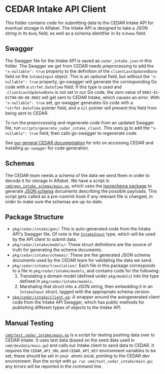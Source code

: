 # CEDAR Intake API Client

This folder contains code for submitting data to the CEDAR Intake API for eventual storage in Alfabet. 
The Intake API is designed to take a JSON string in its `Body` field, as well as a schema identifier in its `Schema` field.

## Swagger

The Swagger file for the Intake API is saved as `cedar_intake.json` in this folder. The Swagger we get from CEDAR needs preprocessing to add the `"x-nullable": true` property to the definition of the `clientLastUpdatedDate` field on the `IntakeInput` object. This is an optional field, but without the `"x-nullable": true` property, go-swagger will generate the corresponding Go code with a `strfmt.DateTime` field. If this type is used and `.ClientLastUpdatedDate` is not set in our Go code, the zero value of `0001-01-01T00:00:00.000Z` will get sent to CEDAR Intake, which causes an error. With `"x-nullable": true` set, go-swagger generates Go code with a `*strfmt.DateTime` pointer field, and a `nil` pointer will prevent this field from being sent to CEDAR.

To run the preprocessing and regenerate code from an updated Swagger file, run `scripts/generate_cedar_intake_client`. This uses [jq](https://stedolan.github.io/jq/) to add the `"x-nullable": true` field, then calls go-swagger to regenerate code.

See [our general CEDAR documentation](/docs/cedar.md) for info on accessing CEDAR and installing `go-swagger` for code generation.

## Schemas

The CEDAR team needs a schema of the data we send them in order to decode it for storage in Alfabet. We have a script in [`cmd/gen_intake_schema/main.go`](/cmd/gen_intake_schema/main.go), which uses the [jsonschema package](https://pkg.go.dev/github.com/alecthomas/jsonschema) to generate [JSON schema](https://json-schema.org/) documents describing the possible payloads. This script gets called as a pre-commit hook if any relevant file is changed, in order to make sure the schemas are up-to-date.

## Package Structure

- `pkg/cedar/intake/gen/`: This is auto-generated code from the Intake API's Swagger file. Of note is the [`IntakeInput`](gen/models/intake_input.go) type, which will be used by the API client to submit data.
- `pkg/cedar/intake/models/`: These struct definitions are the source of truth for generating the schema documents.
- `pkg/cedar/intake/schemas/`: These are the generated JSON schema documents used by the CEDAR team for validating the data we send.
- `pkg/cedar/intake/translation/`: Each file in this package corresponds to a file in `pkg/cedar/intake/models`, and contains code for the following:
    1. Translating a domain model (defined under `pkg/models`) into the type defined in `pkg/cedar/intake/models`.
    1. Marshaling that struct into a JSON string, then embedding it in an `IntakeInput` struct, tagged with the appropriate schema version.
- [`pkg/cedar/intake/client.go`](client.go): A wrapper around the autogenerated client code from the Intake API Swagger, which has public methods for publishing different types of objects to the Intake API.

## Manual Testing

[`cmd/test_cedar_intake/main.go`](/cmd/test_cedar_intake/main.go) is a script for testing pushing data over to CEDAR Intake. It uses test data (based on the seed data used in `cmd/devdata/main.go`) and calls our Intake client to send data to CEDAR. It requires the `CEDAR_API_URL` and `CEDAR_API_KEY` environment variables to be set; these should be set in your .envrc.local, pointing to the CEDAR dev environment. Run the script with `go run cmd/test_cedar_intake/main.go`; any errors will be reported in the command line.
